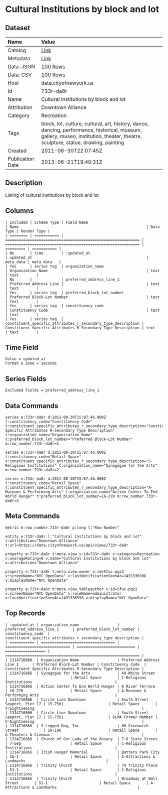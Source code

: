 # Cultural Institutions by block and lot

## Dataset

| Name | Value |
| :--- | :---- |
| Catalog | [Link](https://catalog.data.gov/dataset/cultural-institutions-by-block-and-lot-00a88) |
| Metadata | [Link](https://data.cityofnewyork.us/api/views/733r-da8r) |
| Data: JSON | [100 Rows](https://data.cityofnewyork.us/api/views/733r-da8r/rows.json?max_rows=100) |
| Data: CSV | [100 Rows](https://data.cityofnewyork.us/api/views/733r-da8r/rows.csv?max_rows=100) |
| Host | data.cityofnewyork.us |
| Id | 733r-da8r |
| Name | Cultural Institutions by block and lot |
| Attribution | Downtown Alliance |
| Category | Recreation |
| Tags | block, lot, culture, cultural, art, history, dance, dancing, performance, historical, museum, gallery, museo, institution, theater, theatre, sculpture, statue, drawing, painting |
| Created | 2011-08-30T22:07:45Z |
| Publication Date | 2013-06-21T19:40:31Z |

## Description

Listing of cultural institutions by block and lot

## Columns

```ls
| Included | Schema Type | Field Name                                                   | Name                                                         | Data Type | Render Type |
| ======== | =========== | ============================================================ | ============================================================ | ========= | =========== |
| No       | time        | :updated_at                                                  | updated_at                                                   | meta_data | meta_data   |
| Yes      | series tag  | organization_name                                            | Organization Name                                            | text      | text        |
| No       |             | preferred_address_line_1                                     | Preferred Address Line 1                                     | text      | text        |
| Yes      | series tag  | preferred_block_lot_number                                   | Preferred Block-Lot Number                                   | text      | text        |
| Yes      | series tag  | constituency_code                                            | Constituency Code                                            | text      | text        |
| Yes      | series tag  | constituent_specific_attributes_r_secondary_type_description | Constituent Specific Attributes R-Secondary Type Description | text      | text        |
```

## Time Field

```ls
Value = updated_at
Format & Zone = seconds
```

## Series Fields

```ls
Excluded Fields = preferred_address_line_1
```

## Data Commands

```ls
series e:733r-da8r d:2011-08-30T15:07:46.000Z t:constituency_code="Constituency Code" t:constituent_specific_attributes_r_secondary_type_description="Constituent Specific Attributes R-Secondary Type Description" t:organization_name="Organization Name" t:preferred_block_lot_number="Preferred Block-Lot Number" m:row_number.733r-da8r=1

series e:733r-da8r d:2011-08-30T15:07:46.000Z t:constituency_code="Retail Space" t:constituent_specific_attributes_r_secondary_type_description="C-Religious Institutions" t:organization_name="Synagogue for the Arts" m:row_number.733r-da8r=2

series e:733r-da8r d:2011-08-30T15:07:46.000Z t:constituency_code="Retail Space" t:constituent_specific_attributes_r_secondary_type_description="A-Museums & Performing Arts" t:organization_name="Action Center To End World Hunger" t:preferred_block_lot_number=16-270 m:row_number.733r-da8r=3
```

## Meta Commands

```ls
metric m:row_number.733r-da8r p:long l:"Row Number"

entity e:733r-da8r l:"Cultural Institutions by block and lot" t:attribution="Downtown Alliance" t:url=https://data.cityofnewyork.us/api/views/733r-da8r

property e:733r-da8r t:meta.view v:id=733r-da8r v:category=Recreation v:averageRating=0 v:name="Cultural Institutions by block and lot" v:attribution="Downtown Alliance"

property e:733r-da8r t:meta.view.owner v:id=5fuc-pqz2 v:screenName="NYC OpenData" v:lastNotificationSeenAt=1491336998 v:displayName="NYC OpenData"

property e:733r-da8r t:meta.view.tableauthor v:id=5fuc-pqz2 v:screenName="NYC OpenData" v:roleName=administrator v:lastNotificationSeenAt=1491336998 v:displayName="NYC OpenData"
```

## Top Records

```ls
| :updated_at | organization_name                 | preferred_address_line_1      | preferred_block_lot_number | constituency_code  | constituent_specific_attributes_r_secondary_type_description | 
| =========== | ================================= | ============================= | ========================== | ================== | ============================================================ | 
| 1314716866  | Organization Name                 | Preferred Address Line 1      | Preferred Block-Lot Number | Constituency Code  | Constituent Specific Attributes R-Secondary Type Description | 
| 1314716866  | Synagogue for the Arts            | 49 White Street               |                            | Retail Space       | C-Religious Institutions                                     | 
| 1314716866  | Action Center To End World Hunger | 6 River Terrace               | 16-270                     | Retail Space       | A-Museums & Performing Arts                                  | 
| 1314716866  | Circle Line Downtown              | South Street Seaport, Pier 17 | 15-7501                    | Retail Space       | V-Sightseeing                                                | 
| 1314716866  | Circle Line Downtown              | South Street Seaport, Pier 17 | 15-7501                    | DLMA Former Member | V-Sightseeing                                                | 
| 1314716866  | 3 Legged Dog, Inc.                | 80 Greenwich Street           | 18-100                     | Retail Space       | A-Theaters & Cinemas                                         | 
| 1314716866  | Church of Our Lady of the Rosary  | 7-8 State Street              | 7-Sep                      | Retail Space       | C-Religious Institutions                                     | 
| 1314716866  | Irish Hunger Memorial             | Battery Park City             | 16-1                       | Retail Space       | A-Attractions & Landmarks                                    | 
| 1314716866  | Trinity Church                    | 74 Trinity Place              | 51-1                       | Retail Space       | C-Religious Institutions                                     | 
| 1314716866  | Trinity Church                    | Broadway at Wall Street       | 51-1                       | Retail Space       | A-Attractions & Landmarks                                    | 
```